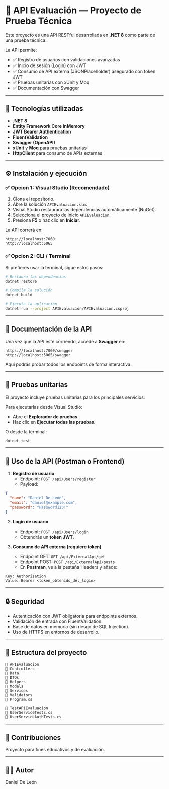 # 🧹 API Evaluación — Proyecto de Prueba Técnica

Este proyecto es una API RESTful desarrollada en **.NET 8** como parte de una prueba técnica.

La API permite:
- ✅ Registro de usuarios con validaciones avanzadas
- ✅ Inicio de sesión (Login) con JWT
- ✅ Consumo de API externa (JSONPlaceholder) asegurado con token JWT
- ✅ Pruebas unitarias con xUnit y Moq
- ✅ Documentación con Swagger



---

## 🚀 Tecnologías utilizadas

- **.NET 8**
- **Entity Framework Core InMemory**
- **JWT Bearer Authentication**
- **FluentValidation**
- **Swagger (OpenAPI)**
- **xUnit** y **Moq** para pruebas unitarias
- **HttpClient** para consumo de APIs externas

---

## ⚙️ Instalación y ejecución

### ✅ Opcion 1: Visual Studio (Recomendado)

1. Clona el repositorio.
2. Abre la solución `APIEvaluacion.sln`.
3. Visual Studio restaurará las dependencias automáticamente (NuGet).
4. Selecciona el proyecto de inicio `APIEvaluacion`.
5. Presiona **F5** o haz clic en **Iniciar**.

La API correrá en:
```
https://localhost:7060
http://localhost:5065
```

### ✅ Opcion 2: CLI / Terminal

Si prefieres usar la terminal, sigue estos pasos:

```bash
# Restaura las dependencias
dotnet restore

# Compila la solución
dotnet build

# Ejecuta la aplicación
dotnet run --project APIEvaluacion/APIEvaluacion.csproj
```

---

## 📖 Documentación de la API

Una vez que la API esté corriendo, accede a **Swagger** en:

```
https://localhost:7060/swagger
http://localhost:5065/swagger
```

Aquí podrás probar todos los endpoints de forma interactiva.

---

## 🧪 Pruebas unitarias

El proyecto incluye pruebas unitarias para los principales servicios:

Para ejecutarlas desde Visual Studio:
- Abre el **Explorador de pruebas**.
- Haz clic en **Ejecutar todas las pruebas**.

O desde la terminal:

```bash
dotnet test
```

---

## 📡 Uso de la API (Postman o Frontend)

1. **Registro de usuario**
   - Endpoint: `POST /api/Users/register`
   - Payload:
```json
{
  "name": "Daniel De Leon",
  "email": "daniel@example.com",
  "password": "Password123!"
}
```

2. **Login de usuario**
   - Endpoint: `POST /api/Users/login`
   - Obtendrás un **token JWT**.

3. **Consumo de API externa (requiere token)**
   - Endpoint GET: `GET /api/ExternalApi/get`
   - Endpoint POST: `POST /api/ExternalApi/posts`
   - En **Postman**, ve a la pestaña Headers y añade:
```
Key: Authorization
Value: Bearer <token_obtenido_del_login>
```

---

## 🔒 Seguridad

- Autenticación con JWT obligatoria para endpoints externos.
- Validación de entrada con FluentValidation.
- Base de datos en memoria (sin riesgo de SQL Injection).
- Uso de HTTPS en entornos de desarrollo.

---

## 📁 Estructura del proyecto

```
📆 APIEvaluacion
🔺️ Controllers
🔺️ Data
🔺️ DTOs
🔺️ Helpers
🔺️ Models
🔺️ Services
🔺️ Validators
🔺️ Program.cs

📆 TestAPIEvaluacion
🔺️ UserServiceTests.cs
🔺️ UserServiceAuthTests.cs
```

---

## 🙌 Contribuciones

Proyecto para fines educativos y de evaluación.  


---

## 🧑‍💻 Autor

Daniel De León

